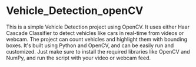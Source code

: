 # Vehicle_Detection_openCV
This is a simple Vehicle Detection project using OpenCV. It uses either Haar Cascade Classifier to detect vehicles like cars  in real-time from videos or webcam. The project can count vehicles and highlight them with bounding boxes. It's built using Python and OpenCV, and can be easily run and customized. Just make sure to install the required libraries like OpenCV and NumPy, and run the script with your video or webcam feed.
